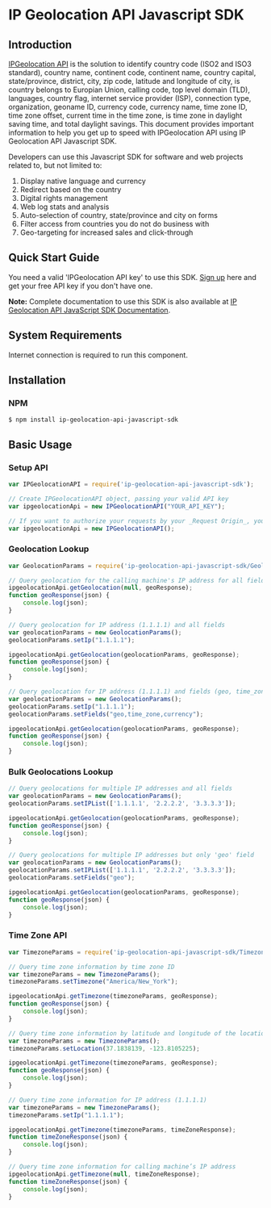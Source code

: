 # IP Geolocation API Javascript SDK

## Introduction

[IPGeolocation API](https://ipgeolocation.io) is the solution to identify country code (ISO2 and ISO3 standard), country name, continent code, continent name, country capital, state/province, district, city, zip code, latitude and longitude of city, is country belongs to Europian Union, calling code, top level domain (TLD), languages, country flag, internet service provider (ISP), connection type, organization, geoname ID, currency code, currency name, time zone ID, time zone offset, current time in the time zone, is time zone in daylight saving time, and total daylight savings. This document provides important information to help you get up to speed with IPGeolocation API using IP Geolocation API Javascript SDK.

Developers can use this Javascript SDK for software and web projects related to, but not limited to:

1. Display native language and currency
2. Redirect based on the country
3. Digital rights management
4. Web log stats and analysis
5. Auto-selection of country, state/province and city on forms
6. Filter access from countries you do not do business with
7. Geo-targeting for increased sales and click-through

## Quick Start Guide

You need a valid 'IPGeolocation API key' to use this SDK. [Sign up](https://ipgeolocation.io/signup) here and get your free API key if you don't have one.

**Note:** Complete documentation to use this SDK is also available at [IP Geolocation API JavaScript SDK Documentation](https://ipgeolocation.io/documentation/ip-geolocation-api-javascript-sdk-201809051421).

## System Requirements

Internet connection is required to run this component.

## Installation

### NPM
```cli
$ npm install ip-geolocation-api-javascript-sdk
```

## Basic Usage

### Setup API

```javascript
var IPGeolocationAPI = require('ip-geolocation-api-javascript-sdk');

// Create IPGeolocationAPI object, passing your valid API key
var ipgeolocationApi = new IPGeolocationAPI("YOUR_API_KEY");

// If you want to authorize your requests by your _Request Origin_, you can create IPGeolocationAPI object without an API key.
var ipgeolocationApi = new IPGeolocationAPI();
```

### Geolocation Lookup

```javascript
var GeolocationParams = require('ip-geolocation-api-javascript-sdk/GeolocationParams.js');

// Query geolocation for the calling machine's IP address for all fields
ipgeolocationApi.getGeolocation(null, geoResponse);
function geoResponse(json) {
    console.log(json);
}

// Query geolocation for IP address (1.1.1.1) and all fields
var geolocationParams = new GeolocationParams();
geolocationParams.setIp("1.1.1.1");

ipgeolocationApi.getGeolocation(geolocationParams, geoResponse);
function geoResponse(json) {
    console.log(json);
}

// Query geolocation for IP address (1.1.1.1) and fields (geo, time_zone and currency)
var geolocationParams = new GeolocationParams();
geolocationParams.setIp("1.1.1.1"); 
geolocationParams.setFields("geo,time_zone,currency");

ipgeolocationApi.getGeolocation(geolocationParams, geoResponse);
function geoResponse(json) {
    console.log(json);
}
```

### Bulk Geolocations Lookup

```ts
// Query geolocations for multiple IP addresses and all fields
var geolocationParams = new GeolocationParams();
geolocationParams.setIPList(['1.1.1.1', '2.2.2.2', '3.3.3.3']);

ipgeolocationApi.getGeolocation(geolocationParams, geoResponse);
function geoResponse(json) {
    console.log(json);
}

// Query geolocations for multiple IP addresses but only 'geo' field
var geolocationParams = new GeolocationParams();
geolocationParams.setIPList(['1.1.1.1', '2.2.2.2', '3.3.3.3']);
geolocationParams.setFields("geo");

ipgeolocationApi.getGeolocation(geolocationParams, geoResponse);
function geoResponse(json) {
    console.log(json);
}
```

### Time Zone API

```ts
var TimezoneParams = require('ip-geolocation-api-javascript-sdk/TimezoneParams.js');

// Query time zone information by time zone ID
var timezoneParams = new TimezoneParams();
timezoneParams.setTimezone("America/New_York");

ipgeolocationApi.getTimezone(timezoneParams, geoResponse);
function geoResponse(json) {
    console.log(json);
}

// Query time zone information by latitude and longitude of the location
var timezoneParams = new TimezoneParams();
timezoneParams.setLocation(37.1838139, -123.8105225);

ipgeolocationApi.getTimezone(timezoneParams, geoResponse);
function geoResponse(json) {
    console.log(json);
}

// Query time zone information for IP address (1.1.1.1)
var timezoneParams = new TimezoneParams();
timezoneParams.setIp("1.1.1.1");

ipgeolocationApi.getTimezone(timezoneParams, timeZoneResponse);
function timeZoneResponse(json) {
    console.log(json);
}

// Query time zone information for calling machine’s IP address
ipgeolocationApi.getTimezone(null, timeZoneResponse);
function timeZoneResponse(json) {
    console.log(json);
}
```
